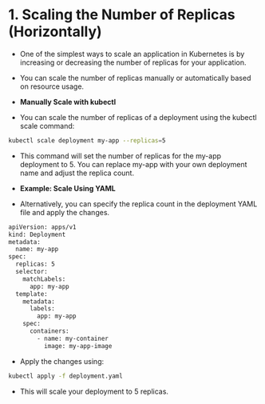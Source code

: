 # 1. Scaling the Number of Replicas (Horizontally)
* One of the simplest ways to scale an application in Kubernetes is by increasing or decreasing the number of replicas for your application.
*  You can scale the number of replicas manually or automatically based on resource usage.

* **Manually Scale with kubectl**
* You can scale the number of replicas of a deployment using the kubectl scale command:
```bash
kubectl scale deployment my-app --replicas=5
```
* This command will set the number of replicas for the my-app deployment to 5. You can replace my-app with your own deployment name and adjust the replica count.

* **Example: Scale Using YAML**
* Alternatively, you can specify the replica count in the deployment YAML file and apply the changes.

```bash
apiVersion: apps/v1
kind: Deployment
metadata:
  name: my-app
spec:
  replicas: 5
  selector:
    matchLabels:
      app: my-app
  template:
    metadata:
      labels:
        app: my-app
    spec:
      containers:
        - name: my-container
          image: my-app-image
```
* Apply the changes using:
```bash
kubectl apply -f deployment.yaml
```
* This will scale your deployment to 5 replicas.
